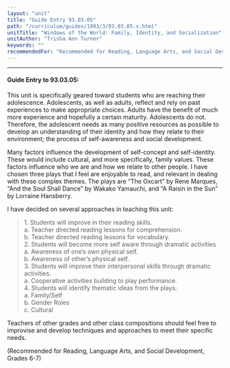 ```yaml
---
layout: "unit"
title: "Guide Entry 93.03.05"
path: "/curriculum/guides/1993/3/93.03.05.x.html"
unitTitle: "Windows of the World: Family, Identity, and Socialization"
unitAuthor: "Trisha Ann Turner"
keywords: ""
recommendedFor: "Recommended for Reading, Language Arts, and Social Development, Grades 6-7"
---
```

<body>
<hr/>
<h4>
Guide Entry to 93.03.05:
</h4>
This unit is specifically geared toward students who are reaching their adolescence. Adolescents, as well as adults, reflect and rely on past experiences to make appropriate choices. Adults have the benefit of much more experience and hopefully a certain maturity. Adolescents do not. Therefore, the adolescent needs as many positive resources as possible to develop an understanding of their identity and how they relate to their environment; the process of self-awareness and social development.
<p>
Many factors influence the development of self-concept and self-identity. These would include cultural, and more specifically, family values. These factors influence who we are and how we relate to other people. I have chosen three plays that I feel are enjoyable to read, and relevant in dealing with these complex themes. The plays are “The Oxcart” by Rene Marques, “And the Soul Shall Dance” by Wakako Yamauchi, and “A Raisin in the Sun” by Lorraine Hansberry.
</p>
<p>
I have decided on several approaches in teaching this unit:
</p>
<blockquote>
<dl>
<dt>
1.  Students will improve in their reading skills.
<dt>
a. Teacher directed reading lessons for comprehension.
<dt>
b. Teacher directed reading lessons for vocabulary.
<dt>
2.  Students will become more self aware through dramatic activities
<dt>
a. Awareness of one’s own physical self.
<dt>
b. Awareness of other’s physical self.
<dt>
3.  Students will improve their interpersonal skills through dramatic activities.
<dt>
a. Cooperative activities building to play performance.
<dt>
4.  Students will identify thematic ideas from the plays.
<dt>
a. Family/Self
<dt>
b. Gender Roles
<dt>
c. Cultural
</dt>
</dt>
</dt>
</dt>
</dt>
</dt>
</dt>
</dt>
</dt>
</dt>
</dt>
</dt>
</dl>
</blockquote>
Teachers of other grades and other class compositions should feel free to improvise and develop techniques and approaches to meet their specific needs.
<p>
(Recommended for Reading, Language Arts, and Social Development, Grades 6-7)
</p>
</body>